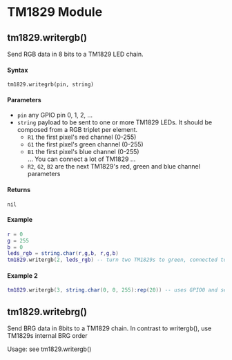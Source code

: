 # TM1829 Module

## tm1829.writergb()
Send RGB data in 8 bits to a TM1829 LED chain.

#### Syntax
`tm1829.writegrb(pin, string)`

#### Parameters
- `pin` any GPIO pin 0, 1, 2, ...
- `string` payload to be sent to one or more TM1829 LEDs.
  It should be composed from a RGB triplet per element.
    - `R1` the first pixel's red channel (0-255)
    - `G1` the first pixel's green channel (0-255)
    - `B1` the first pixel's blue channel (0-255)<br />
    ... You can connect a lot of TM1829 ...
    - `R2`, `G2`, `B2` are the next TM1829's red, green and blue channel parameters

#### Returns
`nil`

#### Example
```lua
r = 0
g = 255
b = 0
leds_rgb = string.char(r,g,b, r,g,b) 
tm1829.writergb(2, leds_rgb) -- turn two TM1829s to green, connected to pin 2
```

#### Example 2
```lua
tm1829.writergb(3, string.char(0, 0, 255):rep(20)) -- uses GPIO0 and sets twenty LEDs to blue
```

## tm1829.writebrg()
Send BRG data in 8bits to a TM1829 chain.
In contrast to writergb(), use TM1829s internal BRG order

Usage: see tm1829.writergb()
